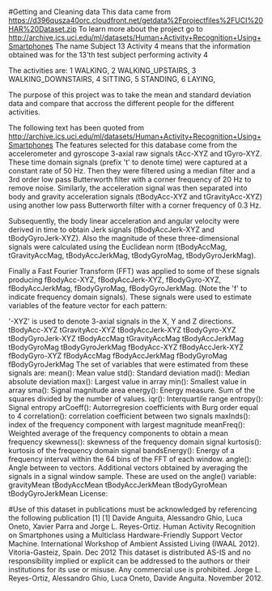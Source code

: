 #Getting and Cleaning data
This data came from https://d396qusza40orc.cloudfront.net/getdata%2Fprojectfiles%2FUCI%20HAR%20Dataset.zip 
To learn more about the project go to http://archive.ics.uci.edu/ml/datasets/Human+Activity+Recognition+Using+Smartphones
The name Subject 13 Activity 4 means that the information obtained was for the 13'th test subject performing activity 4

The activities are: 
1 WALKING,
2 WALKING_UPSTAIRS,
3 WALKING_DOWNSTAIRS,
4 SITTING,
5 STANDING,
6 LAYING,

The purpose of this project was to take the mean and standard deviation data and compare that accross the different people for the different activities.<p>
The following text has been quoted from http://archive.ics.uci.edu/ml/datasets/Human+Activity+Recognition+Using+Smartphones
The features selected for this database come from the accelerometer and gyroscope 3-axial raw signals tAcc-XYZ and tGyro-XYZ. These time domain signals (prefix 't' to denote time) were captured at a constant rate of 50 Hz. Then they were filtered using a median filter and a 3rd order low pass Butterworth filter with a corner frequency of 20 Hz to remove noise. Similarly, the acceleration signal was then separated into body and gravity acceleration signals (tBodyAcc-XYZ and tGravityAcc-XYZ) using another low pass Butterworth filter with a corner frequency of 0.3 Hz. <p>
Subsequently, the body linear acceleration and angular velocity were derived in time to obtain Jerk signals (tBodyAccJerk-XYZ and tBodyGyroJerk-XYZ). Also the magnitude of these three-dimensional signals were calculated using the Euclidean norm (tBodyAccMag, tGravityAccMag, tBodyAccJerkMag, tBodyGyroMag, tBodyGyroJerkMag). <p>
Finally a Fast Fourier Transform (FFT) was applied to some of these signals producing fBodyAcc-XYZ, fBodyAccJerk-XYZ, fBodyGyro-XYZ, fBodyAccJerkMag, fBodyGyroMag, fBodyGyroJerkMag. (Note the 'f' to indicate frequency domain signals). 
These signals were used to estimate variables of the feature vector for each pattern:<p>
'-XYZ' is used to denote 3-axial signals in the X, Y and Z directions.
tBodyAcc-XYZ tGravityAcc-XYZ tBodyAccJerk-XYZ tBodyGyro-XYZ tBodyGyroJerk-XYZ tBodyAccMag tGravityAccMag tBodyAccJerkMag tBodyGyroMag tBodyGyroJerkMag fBodyAcc-XYZ fBodyAccJerk-XYZ fBodyGyro-XYZ fBodyAccMag fBodyAccJerkMag fBodyGyroMag fBodyGyroJerkMag
The set of variables that were estimated from these signals are: 
mean(): Mean value std(): Standard deviation mad(): Median absolute deviation max(): Largest value in array min(): Smallest value in array sma(): Signal magnitude area energy(): Energy measure. Sum of the squares divided by the number of values. iqr(): Interquartile range entropy(): Signal entropy arCoeff(): Autorregresion coefficients with Burg order equal to 4 correlation(): correlation coefficient between two signals maxInds(): index of the frequency component with largest magnitude meanFreq(): Weighted average of the frequency components to obtain a mean frequency skewness(): skewness of the frequency domain signal kurtosis(): kurtosis of the frequency domain signal bandsEnergy(): Energy of a frequency interval within the 64 bins of the FFT of each window. angle(): Angle between to vectors.
Additional vectors obtained by averaging the signals in a signal window sample. These are used on the angle() variable:
gravityMean tBodyAccMean tBodyAccJerkMean tBodyGyroMean tBodyGyroJerkMean
License:<p>
#Use of this dataset in publications must be acknowledged by referencing the following publication [1] 
[1] Davide Anguita, Alessandro Ghio, Luca Oneto, Xavier Parra and Jorge L. Reyes-Ortiz. Human Activity Recognition on Smartphones using a Multiclass Hardware-Friendly Support Vector Machine. International Workshop of Ambient Assisted Living (IWAAL 2012). Vitoria-Gasteiz, Spain. Dec 2012
This dataset is distributed AS-IS and no responsibility implied or explicit can be addressed to the authors or their institutions for its use or misuse. Any commercial use is prohibited.
Jorge L. Reyes-Ortiz, Alessandro Ghio, Luca Oneto, Davide Anguita. November 2012.
